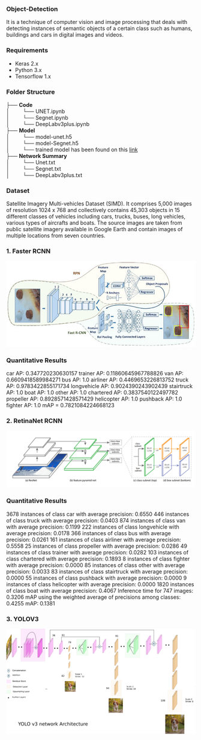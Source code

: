 ### Object-Detection
It is a technique of computer vision and image processing that deals with detecting instances of semantic objects of a certain class such as humans, buildings and cars in digital images and videos.
### Requirements
* Keras 2.x
* Python 3.x
* Tensorflow 1.x
### Folder Structure
├── __Code__     
│ &nbsp;&nbsp;&nbsp;&nbsp;&nbsp;&nbsp;&nbsp;&nbsp;└── UNET.ipynb  
│ &nbsp;&nbsp;&nbsp;&nbsp;&nbsp;&nbsp;&nbsp;&nbsp;└── Segnet.ipynb    
│ &nbsp;&nbsp;&nbsp;&nbsp;&nbsp;&nbsp;&nbsp;&nbsp;└── DeepLabv3plus.ipynb    
├── __Model__    
│ &nbsp;&nbsp;&nbsp;&nbsp;&nbsp;&nbsp;&nbsp;&nbsp;└── model-unet.h5  
│ &nbsp;&nbsp;&nbsp;&nbsp;&nbsp;&nbsp;&nbsp;&nbsp;└── model-Segnet.h5  
│ &nbsp;&nbsp;&nbsp;&nbsp;&nbsp;&nbsp;&nbsp;&nbsp;└── trained model has been found on this [link](https://drive.google.com/open?id=1a0CLd8xXJPXycNkgaBVSHuIYu03txPlD)  
├── __Network Summary__   
│ &nbsp;&nbsp;&nbsp;&nbsp;&nbsp;&nbsp;&nbsp;&nbsp;└── Unet.txt  
│ &nbsp;&nbsp;&nbsp;&nbsp;&nbsp;&nbsp;&nbsp;&nbsp;└── Segnet.txt    
│ &nbsp;&nbsp;&nbsp;&nbsp;&nbsp;&nbsp;&nbsp;&nbsp;└── DeepLabv3plus.txt    
### Dataset 
Satellite Imagery Multi-vehicles Dataset (SIMD). It comprises 5,000 images of resolution 1024 x 768 and collectively contains 45,303 objects in 15 different classes of vehicles including cars,
trucks, buses, long vehicles, various types of aircrafts and boats. The source images are taken from public satellite imagery available in Google Earth and contain images of multiple locations from seven countries.
### 1. Faster RCNN
![Faster RCNN](Architecture/faster.png)
### Quantitative Results
car AP: 0.347720230630157
trainer AP: 0.11860645967788826
van AP: 0.6609418589984271
bus AP: 1.0
airliner AP: 0.4469653226813752
truck AP: 0.9783422855171734
longvehicle AP: 0.9024390243902439
stairtruck AP: 1.0
boat AP: 1.0
other AP: 1.0
chartered AP: 0.3837540122497782
propeller AP: 0.8928571428571429
helicopter AP: 1.0
pushback AP: 1.0
fighter AP: 1.0
mAP = 0.7821084224668123
### 2. RetinaNet RCNN
![RetinaNet](Architecture/retina.png)
### Quantitative Results
3678 instances of class car with average precision: 0.6550
446 instances of class truck with average precision: 0.0403
874 instances of class van with average precision: 0.1199
222 instances of class longvehicle with average precision: 0.0178
366 instances of class bus with average precision: 0.0261
161 instances of class airliner with average precision: 0.5558
25 instances of class propeller with average precision: 0.0286
49 instances of class trainer with average precision: 0.0282
103 instances of class chartered with average precision: 0.1893
8 instances of class fighter with average precision: 0.0000
85 instances of class other with average precision: 0.0033
83 instances of class stairtruck with average precision: 0.0000
55 instances of class pushback with average precision: 0.0000
9 instances of class helicopter with average precision: 0.0000
1820 instances of class boat with average precision: 0.4067
Inference time for 747 images: 0.3206
mAP using the weighted average of precisions among classes: 0.4255
mAP: 0.1381
### 3. YOLOV3
![YOLOV3](Architecture/yolov3.png)
